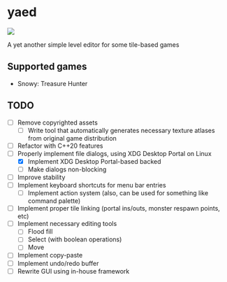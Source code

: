 # yaed

![](https://user-images.githubusercontent.com/109112234/235519159-d3cf018b-bb82-4186-850c-1325c2092415.png)

A yet another simple level editor for some tile-based games

## Supported games

- Snowy: Treasure Hunter

## TODO

- [ ] Remove copyrighted assets
  - [ ] Write tool that automatically generates necessary texture atlases from original game distribution 
- [ ] Refactor with C++20 features
- [ ] Properly implement file dialogs, using XDG Desktop Portal on Linux
  - [x] Implement XDG Desktop Portal-based backed
  - [ ] Make dialogs non-blocking 
- [ ] Improve stability
- [ ] Implement keyboard shortcuts for menu bar entries
  - [ ] Implement action system (also, can be used for something like command palette)
- [ ] Implement proper tile linking (portal ins/outs, monster respawn points, etc)
- [ ] Implement necessary editing tools
  - [ ] Flood fill
  - [ ] Select (with boolean operations)
  - [ ] Move
- [ ] Implement copy-paste
- [ ] Implement undo/redo buffer
- [ ] Rewrite GUI using in-house framework